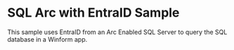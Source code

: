# SQL Arc with EntraID Sample
This sample uses EntraID from an Arc Enabled SQL Server to query the SQL database in a Winform app.
